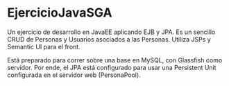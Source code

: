 # EjercicioJavaSGA
Un ejercicio de desarrollo en JavaEE aplicando EJB y JPA. Es un sencillo CRUD de Personas y Usuarios asociados a las Personas. Utiliza JSPs y Semantic UI para el front.

Está preparado para correr sobre una base en MySQL, con Glassfish como servidor. Por ende, el JPA está configurado para usar una Persistent Unit configurada en el servidor web (PersonaPool).
